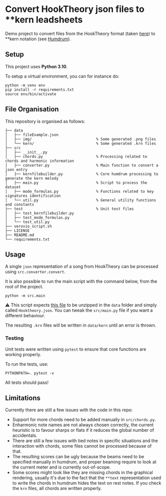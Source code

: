 # Convert HookTheory json files to **kern leadsheets

Demo project to convert files from the HookTheory format (taken [here](https://github.com/chrisdonahue/sheetsage-data/blob/main/hooktheory/Hooktheory.json.gz)) to **kern notation (see [Humdrum](https://www.humdrum.org/)).

## Setup

This project uses **Python 3.10**.

To setup a virtual environment, you can for instance do:
```
python -m venv env 
pip install -r requirements.txt
source env/bin/activate
```

## File Organisation

This repository is organised as follows:

```
├── data
│   ├── fileExample.json
│   ├── img/                             % Some generated .png files
│   └── kern/                            % Some generated .krn files
├── src
│   ├── __init__.py
│   ├── chords.py                        % Processing related to chords and harmonic information
│   ├── converter.py                     % Main function to convert a json entry
│   ├── kernfilebuilder.py               % Core humdrum processing to generate the kern melody
│   ├── main.py                          % Script to process the dataset
│   ├── mode_formulas.py                 % Functions related to key signatures identification
│   └── util.py                          % General utility functions and constants
├── test                                 % Unit test files
│   ├── test_kernfilebuilder.py
│   ├── test_mode_formulas.py
│   └── test_util.py
├── verovio_script.sh
├── LICENSE
├── README.md
└── requirements.txt
```

## Usage

A single `json` representation of a song from HookTheory can be processed using `src.converter.convert`.

It is also possible to run the main script with the command below, from the root of the project.

```
python -m src.main
```

:warning: This script expects [this file](https://github.com/chrisdonahue/sheetsage-data/blob/main/hooktheory/Hooktheory.json.gz) to be unzipped in the `data` folder and simply called `Hooktheory.json`. 
You can tweak the `src/main.py` file if you want a different behaviour.

The resulting `.krn` files will be written in `data/kern` until an error is thrown.

### Testing

Unit tests were written using `pytest` to ensure that core functions are working properly.

To run the tests, use: 

```
PYTHONPATH=. pytest -v
```

All tests should pass!

## Limitations

Currently there are still a few issues with the code in this repo:

- Support for more chords need to be added manually in `src/chords.py`.
- Enharmonic note names are not always chosen correctly, the current heuristic is to favour sharps or flats if it reduces the global number of accidentals.
- There are still a few issues with tied notes in specific situations and the interaction with chords, some files cannot be processed because of that.
- The resulting scores can be ugly because the beams need to be specified manually in humdrum, and proper beaming require to look at the current meter and is currently out-of-scope.
- Some scores might look like they are missing chords in the graphical rendering, usually it's due to the fact that the `**text` representation used to write the chords in humdrum hides the text on rest notes. If you check the `krn` files, all chords are written properly.
